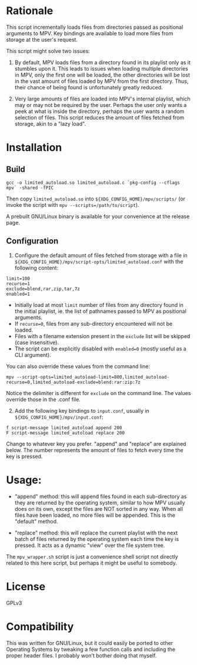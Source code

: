 # Rationale

This script incrementally loads files from directories passed as positional arguments to MPV.
Key bindings are available to load more files from storage at the user's request.

This script might solve two issues:

1. By default, MPV loads files from a directory found in its playlist only as it stumbles upon it. This leads to issues when loading multiple directories in MPV, only the first one will be loaded, the other directories will be lost in the vast amount of files loaded by MPV from the first directory. Thus, their chance of being found is unfortunately greatly reduced.

2. Very large amounts of files are loaded into MPV's internal playlist, which may or may not be required by the user. Perhaps the user only wants a peek at what is inside the directory, perhaps the user wants a random selection of files. This script reduces the amount of files fetched from storage, akin to a "lazy load".

# Installation

## Build

```
gcc -o limited_autoload.so limited_autoload.c `pkg-config --cflags mpv` -shared -fPIC
```

Then copy `limited_autoload.so` into `${XDG_CONFIG_HOME}/mpv/scripts/` (or invoke the script with `mpv --scripts=/path/to/script`).

A prebuilt GNU/Linux binary is available for your convenience at the release page.

## Configuration

1. Configure the default amount of files fetched from storage with a file in `${XDG_CONFIG_HOME}/mpv/script-opts/limited_autoload.conf` with the following content:
```
limit=100
recurse=1
exclude=blend,rar,zip,tar,7z
enabled=1
````
* Initially load at most `limit` number of files from any directory found in the initial playlist, ie. the list of pathnames passed to MPV as positional arguments.
* If `recurse=0`, files from any sub-directory encountered will not be loaded.
* Files with a filename extension present in the `exclude` list will be skipped (case insensitive). 
* The script can be explicitly disabled with `enabled=0` (mostly useful as a CLI argument).

You can also override these values from the command line: 
```
mpv --script-opts=limited_autoload-limit=800,limited_autoload-recurse=0,limited_autoload-exclude=blend:rar:zip:7z
```
Notice the delimiter is different for `exclude` on the command line. The values override those in the .conf file.

2. Add the following key bindings to `input.conf`, usually in `${XDG_CONFIG_HOME}/mpv/input.conf`:
```
f script-message limited_autoload append 200
F script-message limited_autoload replace 200
```
Change to whatever key you prefer.
"append" and "replace" are explained below.
The number represents the amount of files to fetch every time the key is pressed.

# Usage:

* "append" method: this will append files found in each sub-directory as they are returned by the operating system, similar to how MPV usually does on its own, except the files are NOT sorted in any way. When all files have been loaded, no more files will be appended. This is the "default" method.

* "replace" method: this will replace the current playlist with the next batch of files returned by the operating system each time the key is pressed. It acts as a dynamic "view" over the file system tree.

The `mpv_wrapper.sh` script is just a convenience shell script not directly related to this here script, but perhaps it might be useful to somebody.

# License

GPLv3

# Compatibility

This was written for GNU/Linux, but it could easily be ported to other Operating Systems by tweaking a few function calls and including the proper header files. I probably won't bother doing that myself.